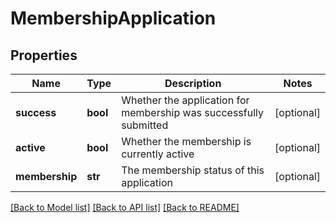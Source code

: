 # MembershipApplication

## Properties
Name | Type | Description | Notes
------------ | ------------- | ------------- | -------------
**success** | **bool** | Whether the application for membership was successfully submitted | [optional] 
**active** | **bool** | Whether the membership is currently active | [optional] 
**membership** | **str** | The membership status of this application | [optional] 

[[Back to Model list]](../README.md#documentation-for-models) [[Back to API list]](../README.md#documentation-for-api-endpoints) [[Back to README]](../README.md)


